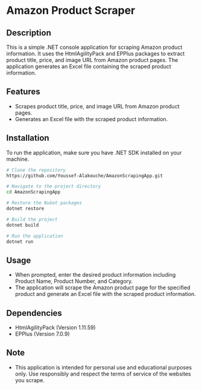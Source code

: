# Amazon Product Scraper

## Description
This is a simple .NET console application for scraping Amazon product information. It uses the HtmlAgilityPack and EPPlus packages to extract product title, price, and image URL from Amazon product pages. The application generates an Excel file containing the scraped product information.

## Features
- Scrapes product title, price, and image URL from Amazon product pages.
- Generates an Excel file with the scraped product information.

## Installation
To run the application, make sure you have .NET SDK installed on your machine.

```bash
# Clone the repository
https://github.com/Youssef-Alakouche/AmazonScrapingApp.git

# Navigate to the project directory
cd AmazonScrapingApp

# Restore the NuGet packages
dotnet restore

# Build the project
dotnet build

# Run the application
dotnet run
```


## Usage
- When prompted, enter the desired product information including Product Name, Product Number, and Category.
- The application will scrape the Amazon product page for the specified product and generate an Excel file with the scraped product information.

## Dependencies
- HtmlAgilityPack (Version 1.11.59)
- EPPlus (Version 7.0.9)

## Note
- This application is intended for personal use and educational purposes only. Use responsibly and respect the terms of service of the websites you scrape.

